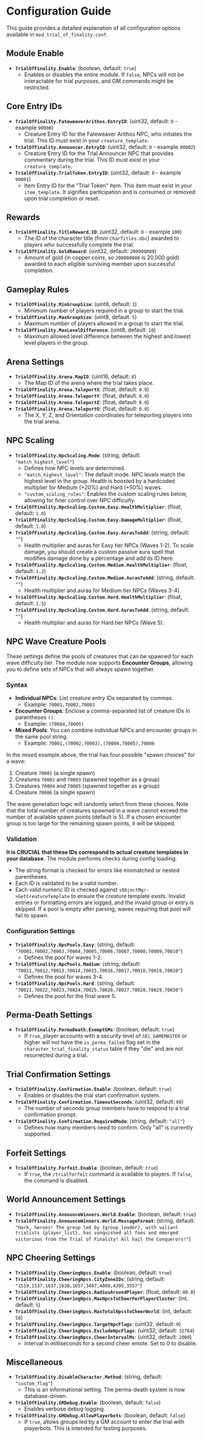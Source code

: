 # Configuration Guide

This guide provides a detailed explanation of all configuration options available in `mod_trial_of_finality.conf`.

## Module Enable
*   **`TrialOfFinality.Enable`**: (boolean, default: `true`)
    *   Enables or disables the entire module. If `false`, NPCs will not be interactable for trial purposes, and GM commands might be restricted.

## Core Entry IDs
*   **`TrialOfFinality.FateweaverArithos.EntryID`**: (uint32, default: `0` - example `90000`)
    *   Creature Entry ID for the Fateweaver Arithos NPC, who initiates the trial. This ID must exist in your `creature_template`.
*   **`TrialOfFinality.Announcer.EntryID`**: (uint32, default: `0` - example `90002`)
    *   Creature Entry ID for the Trial Announcer NPC that provides commentary during the trial. This ID must exist in your `creature_template`.
*   **`TrialOfFinality.TrialToken.EntryID`**: (uint32, default: `0` - example `90001`)
    *   Item Entry ID for the "Trial Token" item. This item must exist in your `item_template`. It signifies participation and is consumed or removed upon trial completion or reset.

## Rewards
*   **`TrialOfFinality.TitleReward.ID`**: (uint32, default: `0` - example `100`)
    *   The ID of the character title (from `CharTitles.dbc`) awarded to players who successfully complete the trial.
*   **`TrialOfFinality.GoldReward`**: (uint32, default: `200000000`)
    *   Amount of gold (in copper coins, so `200000000` is 20,000 gold) awarded to each eligible surviving member upon successful completion.

## Gameplay Rules
*   **`TrialOfFinality.MinGroupSize`**: (uint8, default: `1`)
    *   Minimum number of players required in a group to start the trial.
*   **`TrialOfFinality.MaxGroupSize`**: (uint8, default: `5`)
    *   Maximum number of players allowed in a group to start the trial.
*   **`TrialOfFinality.MaxLevelDifference`**: (uint8, default: `10`)
    *   Maximum allowed level difference between the highest and lowest level players in the group.

## Arena Settings
*   **`TrialOfFinality.Arena.MapID`**: (uint16, default: `0`)
    *   The Map ID of the arena where the trial takes place.
*   **`TrialOfFinality.Arena.TeleportX`**: (float, default: `0.0`)
*   **`TrialOfFinality.Arena.TeleportY`**: (float, default: `0.0`)
*   **`TrialOfFinality.Arena.TeleportZ`**: (float, default: `0.0`)
*   **`TrialOfFinality.Arena.TeleportO`**: (float, default: `0.0`)
    *   The X, Y, Z, and Orientation coordinates for teleporting players into the trial arena.

## NPC Scaling
*   **`TrialOfFinality.NpcScaling.Mode`**: (string, default: `"match_highest_level"`)
    *   Defines how NPC levels are determined.
    *   `"match_highest_level"`: The default mode. NPC levels match the highest level in the group. Health is boosted by a hardcoded multiplier for Medium (+20%) and Hard (+50%) waves.
    *   `"custom_scaling_rules"`: Enables the custom scaling rules below, allowing for finer control over NPC difficulty.
*   **`TrialOfFinality.NpcScaling.Custom.Easy.HealthMultiplier`**: (float, default: `1.0`)
*   **`TrialOfFinality.NpcScaling.Custom.Easy.DamageMultiplier`**: (float, default: `1.0`)
*   **`TrialOfFinality.NpcScaling.Custom.Easy.AurasToAdd`**: (string, default: `""`)
    *   Health multiplier and auras for Easy tier NPCs (Waves 1-2). To scale damage, you should create a custom passive aura spell that modifies damage done by a percentage and add its ID here.
*   **`TrialOfFinality.NpcScaling.Custom.Medium.HealthMultiplier`**: (float, default: `1.2`)
*   **`TrialOfFinality.NpcScaling.Custom.Medium.AurasToAdd`**: (string, default: `""`)
    *   Health multiplier and auras for Medium tier NPCs (Waves 3-4).
*   **`TrialOfFinality.NpcScaling.Custom.Hard.HealthMultiplier`**: (float, default: `1.5`)
*   **`TrialOfFinality.NpcScaling.Custom.Hard.AurasToAdd`**: (string, default: `""`)
    *   Health multiplier and auras for Hard tier NPCs (Wave 5).

## NPC Wave Creature Pools

These settings define the pools of creatures that can be spawned for each wave difficulty tier. The module now supports **Encounter Groups**, allowing you to define sets of NPCs that will always spawn together.

### Syntax
*   **Individual NPCs**: List creature entry IDs separated by commas.
    *   Example: `70001,70002,70003`
*   **Encounter Groups**: Enclose a comma-separated list of creature IDs in parentheses `()`.
    *   Example: `(70004,70005)`
*   **Mixed Pools**: You can combine individual NPCs and encounter groups in the same pool string.
    *   Example: `70001,(70002,70003),(70004,70005),70006`

In the mixed example above, the trial has four possible "spawn choices" for a wave:
1.  Creature `70001` (a single spawn)
2.  Creatures `70002` and `70003` (spawned together as a group)
3.  Creatures `70004` and `70005` (spawned together as a group)
4.  Creature `70006` (a single spawn)

The wave generation logic will randomly select from these choices. Note that the total number of creatures spawned in a wave cannot exceed the number of available spawn points (default is 5). If a chosen encounter group is too large for the remaining spawn points, it will be skipped.

### Validation
**It is CRUCIAL that these IDs correspond to actual creature templates in your database.** The module performs checks during config loading:
*   The string format is checked for errors like mismatched or nested parentheses.
*   Each ID is validated to be a valid number.
*   Each valid numeric ID is checked against `sObjectMgr->GetCreatureTemplate` to ensure the creature template exists.
Invalid entries or formatting errors are logged, and the invalid group or entry is skipped. If a pool is empty after parsing, waves requiring that pool will fail to spawn.

### Configuration Settings
*   **`TrialOfFinality.NpcPools.Easy`**: (string, default: `"70001,70002,70003,70004,70005,70006,70007,70008,70009,70010"`)
    *   Defines the pool for waves 1-2.
*   **`TrialOfFinality.NpcPools.Medium`**: (string, default: `"70011,70012,70013,70014,70015,70016,70017,70018,70019,70020"`)
    *   Defines the pool for waves 3-4.
*   **`TrialOfFinality.NpcPools.Hard`**: (string, default: `"70021,70022,70023,70024,70025,70026,70027,70028,70029,70030"`)
    *   Defines the pool for the final wave 5.

## Perma-Death Settings
*   **`TrialOfFinality.PermaDeath.ExemptGMs`**: (boolean, default: `true`)
    *   If `true`, player accounts with a security level of `SEC_GAMEMASTER` or higher will not have the `is_perma_failed` flag set in the `character_trial_finality_status` table if they "die" and are not resurrected during a trial.

## Trial Confirmation Settings
*   **`TrialOfFinality.Confirmation.Enable`**: (boolean, default: `true`)
    *   Enables or disables the trial start confirmation system.
*   **`TrialOfFinality.Confirmation.TimeoutSeconds`**: (uint32, default: `60`)
    *   The number of seconds group members have to respond to a trial confirmation prompt.
*   **`TrialOfFinality.Confirmation.RequiredMode`**: (string, default: `"all"`)
    *   Defines how many members need to confirm. Only "all" is currently supported.

## Forfeit Settings
*   **`TrialOfFinality.Forfeit.Enable`**: (boolean, default: `true`)
    *   If `true`, the `/trialforfeit` command is available to players. If `false`, the command is disabled.

## World Announcement Settings
*   **`TrialOfFinality.AnnounceWinners.World.Enable`**: (boolean, default: `true`)
*   **`TrialOfFinality.AnnounceWinners.World.MessageFormat`**: (string, default: `"Hark, heroes! The group led by {group_leader}, with valiant trialists {player_list}, has vanquished all foes and emerged victorious from the Trial of Finality! All hail the Conquerors!"`)

## NPC Cheering Settings
*   **`TrialOfFinality.CheeringNpcs.Enable`**: (boolean, default: `true`)
*   **`TrialOfFinality.CheeringNpcs.CityZoneIDs`**: (string, default: `"1519,1537,1637,1638,1657,3487,4080,4395,3557"`)
*   **`TrialOfFinality.CheeringNpcs.RadiusAroundPlayer`**: (float, default: `40.0`)
*   **`TrialOfFinality.CheeringNpcs.MaxNpcsToCheerPerPlayerCluster`**: (int, default: `5`)
*   **`TrialOfFinality.CheeringNpcs.MaxTotalNpcsToCheerWorld`**: (int, default: `50`)
*   **`TrialOfFinality.CheeringNpcs.TargetNpcFlags`**: (uint32, default: `0`)
*   **`TrialOfFinality.CheeringNpcs.ExcludeNpcFlags`**: (uint32, default: `32764`)
*   **`TrialOfFinality.CheeringNpcs.CheerIntervalMs`**: (uint32, default: `2000`)
    *   Interval in milliseconds for a second cheer emote. Set to 0 to disable.

## Miscellaneous
*   **`TrialOfFinality.DisableCharacter.Method`**: (string, default: `"custom_flag"`)
    *   This is an informational setting. The perma-death system is now database-driven.
*   **`TrialOfFinality.GMDebug.Enable`**: (boolean, default: `false`)
    *   Enables verbose debug logging.
*   **`TrialOfFinality.GMDebug.AllowPlayerbots`**: (boolean, default: `false`)
    *   If `true`, allows groups led by a GM account to enter the trial with playerbots. This is intended for testing purposes.
